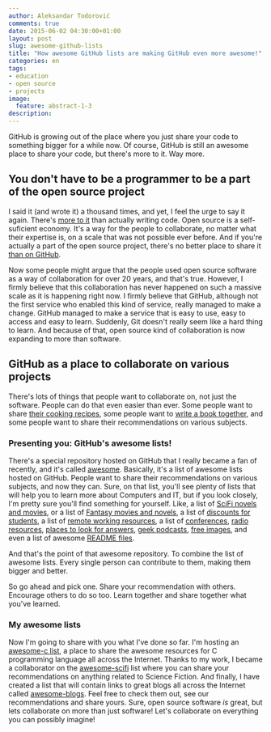 ```yaml
---
author: Aleksandar Todorović
comments: true
date: 2015-06-02 04:30:00+01:00
layout: post
slug: awesome-github-lists
title: "How awesome GitHub lists are making GitHub even more awesome!"
categories: en
tags:
- education
- open source
- projects
image:
  feature: abstract-1-3
description:
---
```


GitHub is growing out of the place where you just share your code to something bigger for a while now. Of course, GitHub is still an awesome place to share your code, but there's more to it. Way more.

## You don't have to be a programmer to be a part of the open source project

I said it (and wrote it) a thousand times, and yet, I feel the urge to say it again. There's [more to it](http://opensource.com/business/14/12/8-ways-contribute-open-source-without-writing-code) than actually writing code. Open source is a self-suficient economy. It's a way for the people to collaborate, no matter what their expertise is, on a scale that was not possible ever before. And if you're actually a part of the open source project, there's no better place to share it [than on GitHub](http://opensource.com/life/15/2/beginners-guide-github).

Now some people might argue that the people used open source software as a way of collaboration for over 20 years, and that's true. However, I firmly believe that this collaboration has never happened on such a massive scale as it is happening right now. I firmly believe that GitHub, although not the first service who enabled this kind of service, really managed to make a change. GitHub managed to make a service that is easy to use, easy to access and easy to learn. Suddenly, Git doesn't really seem like a hard thing to learn. And because of that, open source kind of collaboration is now expanding to more than software.  

## GitHub as a place to collaborate on various projects

There's lots of things that people want to collaborate on, not just the software. People can do that even easier than ever. Some people want to share [their cooking recipes](https://github.com/d2kagw/cooking), some people want to [write a book together](https://github.com/crypto101/book), and some people want to share their recommendations on various subjects.

### Presenting you: GitHub's awesome lists!

There's a special repository hosted on GitHub that I really became a fan of recently, and it's called [awesome](https://github.com/sindresorhus/awesome). Basically, it's a list of awesome lists hosted on GitHub. People want to share their recommendations on various subjects, and now they can. Sure, on that list, you'll see plenty of lists that will help you to learn more about Computers and IT, but if you look closely, I'm pretty sure you'll find something for yourself. Like, a list of [SciFi novels and movies](https://github.com/sindresorhus/awesome-scifi), or a list of [Fantasy movies and novels](https://github.com/RichardLitt/awesome-fantasy), a list of [discounts for students](https://github.com/najela/discount-for-student-dev), a list of [remote working resources](https://github.com/lukasz-madon/awesome-remote-job),
a list of [conferences](https://github.com/RichardLitt/awesome-conferences), [radio resources](https://github.com/kyleterry/awesome-radio), [places to look for answers](https://github.com/jugoncalves/awesome-answers), [geek podcasts](https://github.com/cv/awesome-geek-podcasts), [free images](https://github.com/heyalexej/awesome-images), and even a list of awesome [README files](https://github.com/matiassingers/awesome-readme).

And that's the point of that awesome repository. To combine the list of awesome lists. Every single person can contribute to them, making them bigger and better.

So go ahead and pick one. Share your recommendation with others. Encourage others to do so too. Learn together and share together what you've learned.

### My awesome lists

Now I'm going to share with you what I've done so far. I'm hosting an [awesome-c list](https://github.com/aleksandar-todorovic/awesome-c), a place to share the awesome resources for C programming language all across the Internet. Thanks to my work, I became a collaborator on the [awesome-scifi](https://github.com/sindresorhus/awesome-scifi) list where you can share your recommendations on anything related to Science Fiction. And finally, I have created a list that will contain links to great blogs all across the Internet called [awesome-blogs](https://github.com/aleksandar-todorovic/awesome-blogs). Feel free to check them out, see our recommendations and share yours. Sure, open source software _is_ great, but lets collaborate on more than just software! Let's collaborate on everything you can possibly imagine!
